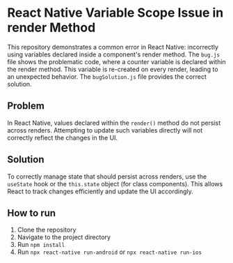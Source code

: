 # React Native Variable Scope Issue in render Method

This repository demonstrates a common error in React Native: incorrectly using variables declared inside a component's render method.  The `bug.js` file shows the problematic code, where a counter variable is declared within the render method.  This variable is re-created on every render, leading to an unexpected behavior. The `bugSolution.js` file provides the correct solution.

## Problem

In React Native, values declared within the `render()` method do not persist across renders.  Attempting to update such variables directly will not correctly reflect the changes in the UI.

## Solution

To correctly manage state that should persist across renders, use the `useState` hook or the `this.state` object (for class components).  This allows React to track changes efficiently and update the UI accordingly.

## How to run

1. Clone the repository
2. Navigate to the project directory
3. Run `npm install`
4. Run `npx react-native run-android` or `npx react-native run-ios`